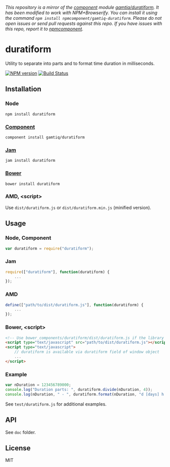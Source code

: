 *This repository is a mirror of the [component](http://component.io) module [gamtiq/duratiform](http://github.com/gamtiq/duratiform). It has been modified to work with NPM+Browserify. You can install it using the command `npm install npmcomponent/gamtiq-duratiform`. Please do not open issues or send pull requests against this repo. If you have issues with this repo, report it to [npmcomponent](https://github.com/airportyh/npmcomponent).*
# duratiform

Utility to separate into parts and to format time duration in milliseconds.

[![NPM version](https://badge.fury.io/js/duratiform.png)](http://badge.fury.io/js/duratiform)
[![Build Status](https://travis-ci.org/gamtiq/duratiform.png)](https://travis-ci.org/gamtiq/duratiform)

## Installation

### Node

    npm install duratiform

### [Component](http://component.io)

    component install gamtiq/duratiform

### [Jam](http://jamjs.org)

    jam install duratiform

### [Bower](http://bower.io)

    bower install duratiform

### AMD, &lt;script&gt;

Use `dist/duratiform.js` or `dist/duratiform.min.js` (minified version).

## Usage

### Node, Component

```js
var duratiform = require("duratiform");
```

### Jam

```js
require(["duratiform"], function(duratiform) {
    ...
});
```

### AMD

```js
define(["path/to/dist/duratiform.js"], function(duratiform) {
    ...
});
```

### Bower, &lt;script&gt;

```html
<!-- Use bower_components/duratiform/dist/duratiform.js if the library was installed by Bower -->
<script type="text/javascript" src="path/to/dist/duratiform.js"></script>
<script type="text/javascript">
    // duratiform is available via duratiform field of window object
    ...
</script>
```

### Example

```js
var nDuration = 123456789000;
console.log("Duration parts: ", duratiform.divide(nDuration, 4));
console.log(nDuration, " - ", duratiform.format(nDuration, "d [days] h [hours] m [minutes] s [seconds]"));
```

See `test/duratiform.js` for additional examples.

## API

See `doc` folder.

## License

MIT


